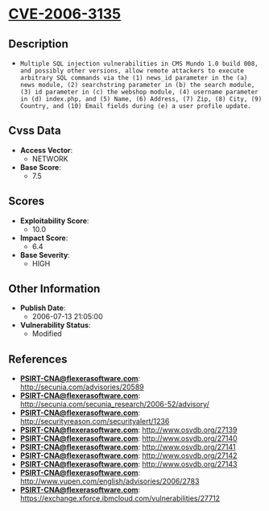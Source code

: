 
# [CVE-2006-3135](https://cve.mitre.org/cgi-bin/cvename.cgi?name=CVE-2006-3135)

## Description

- `Multiple SQL injection vulnerabilities in CMS Mundo 1.0 build 008, and possibly other versions, allow remote attackers to execute arbitrary SQL commands via the (1) news_id parameter in the (a) news module, (2) searchstring parameter in (b) the search module, (3) id parameter in (c) the webshop module, (4) username parameter in (d) index.php, and (5) Name, (6) Address, (7) Zip, (8) City, (9) Country, and (10) Email fields during (e) a user profile update.`

## Cvss Data

- **Access Vector**:
  - NETWORK
- **Base Score**:
  - 7.5

## Scores

- **Exploitability Score**:
  - 10.0
- **Impact Score**:
  - 6.4
- **Base Severity**:
  - HIGH

## Other Information

- **Publish Date**:
  - 2006-07-13 21:05:00
- **Vulnerability Status**:
  - Modified

## References

- **PSIRT-CNA@flexerasoftware.com**: http://secunia.com/advisories/20589
- **PSIRT-CNA@flexerasoftware.com**: http://secunia.com/secunia_research/2006-52/advisory/
- **PSIRT-CNA@flexerasoftware.com**: http://securityreason.com/securityalert/1236
- **PSIRT-CNA@flexerasoftware.com**: http://www.osvdb.org/27139
- **PSIRT-CNA@flexerasoftware.com**: http://www.osvdb.org/27140
- **PSIRT-CNA@flexerasoftware.com**: http://www.osvdb.org/27141
- **PSIRT-CNA@flexerasoftware.com**: http://www.osvdb.org/27142
- **PSIRT-CNA@flexerasoftware.com**: http://www.osvdb.org/27143
- **PSIRT-CNA@flexerasoftware.com**: http://www.vupen.com/english/advisories/2006/2783
- **PSIRT-CNA@flexerasoftware.com**: https://exchange.xforce.ibmcloud.com/vulnerabilities/27712
